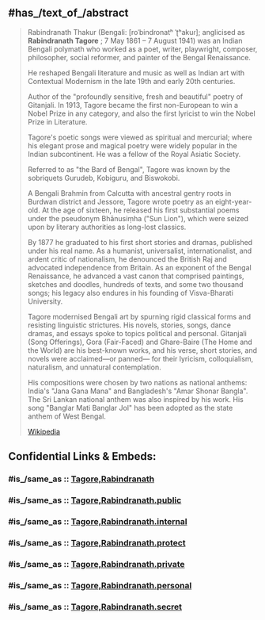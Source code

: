 ﻿---
aliases:
- "Rabindranath Thakur"
- "Rabindranath Tagore"
- Gurudeb
- Kobiguru
- Biswokobi
has_id_wikidata: Q7241
---

## #has_/text_of_/abstract 

> Rabindranath Thakur  (Bengali: [roˈbindɾonatʰ ˈʈʰakuɾ]; anglicised as **Rabindranath Tagore**  ; 
> 7 May 1861 – 7 August 1941) was an Indian Bengali polymath 
> who worked as a poet, writer, playwright, composer, philosopher, social reformer, 
> and painter of the Bengal Renaissance. 
> 
> He reshaped Bengali literature and music as well as Indian art 
> with Contextual Modernism in the late 19th and early 20th centuries. 
> 
> Author of the "profoundly sensitive, fresh and beautiful" poetry of Gitanjali. 
> In 1913, Tagore became the first non-European to win a Nobel Prize in any category, 
> and also the first lyricist to win the Nobel Prize in Literature. 
> 
> Tagore's poetic songs were viewed as spiritual and mercurial; 
> where his elegant prose and magical poetry were widely popular in the Indian subcontinent. 
> He was a fellow of the Royal Asiatic Society. 
> 
> Referred to as "the Bard of Bengal", 
> Tagore was known by the sobriquets Gurudeb, Kobiguru, and Biswokobi.
>
> A Bengali Brahmin from Calcutta with ancestral gentry roots in Burdwan district and Jessore, 
> Tagore wrote poetry as an eight-year-old. 
> At the age of sixteen, he released his first substantial poems under the pseudonym Bhānusiṃha 
> ("Sun Lion"), which were seized upon by literary authorities as long-lost classics. 
> 
> By 1877 he graduated to his first short stories and dramas, published under his real name. 
> As a humanist, universalist, internationalist, and ardent critic of nationalism, 
> he denounced the British Raj and advocated independence from Britain. 
> As an exponent of the Bengal Renaissance, he advanced a vast canon 
> that comprised paintings, sketches and doodles, hundreds of texts, and some two thousand songs; 
> his legacy also endures in his founding of Visva-Bharati University.
>
> Tagore modernised Bengali art by spurning rigid classical forms and resisting linguistic strictures. 
> His novels, stories, songs, dance dramas, and essays spoke to topics political and personal. 
> Gitanjali (Song Offerings), Gora (Fair-Faced) and Ghare-Baire (The Home and the World) 
> are his best-known works, and his verse, short stories, and novels were acclaimed—or panned—
> for their lyricism, colloquialism, naturalism, and unnatural contemplation. 
> 
> His compositions were chosen by two nations as national anthems: 
> India's "Jana Gana Mana" and Bangladesh's "Amar Shonar Bangla". 
> The Sri Lankan national anthem was also inspired by his work. 
> His song "Banglar Mati Banglar Jol" has been adopted as the state anthem of West Bengal.
>
> [Wikipedia](https://en.wikipedia.org/wiki/Rabindranath%20Tagore)


## Confidential Links & Embeds: 

### #is_/same_as :: [Tagore,Rabindranath](/_Standards/Society/Communication/Media/Book/Writer/Tagore,Rabindranath.md) 

### #is_/same_as :: [Tagore,Rabindranath.public](/_public/Society/Communication/Media/Book/Writer/Tagore,Rabindranath.public.md) 

### #is_/same_as :: [Tagore,Rabindranath.internal](/_internal/Society/Communication/Media/Book/Writer/Tagore,Rabindranath.internal.md) 

### #is_/same_as :: [Tagore,Rabindranath.protect](/_protect/Society/Communication/Media/Book/Writer/Tagore,Rabindranath.protect.md) 

### #is_/same_as :: [Tagore,Rabindranath.private](/_private/Society/Communication/Media/Book/Writer/Tagore,Rabindranath.private.md) 

### #is_/same_as :: [Tagore,Rabindranath.personal](/_personal/Society/Communication/Media/Book/Writer/Tagore,Rabindranath.personal.md) 

### #is_/same_as :: [Tagore,Rabindranath.secret](/_secret/Society/Communication/Media/Book/Writer/Tagore,Rabindranath.secret.md)

